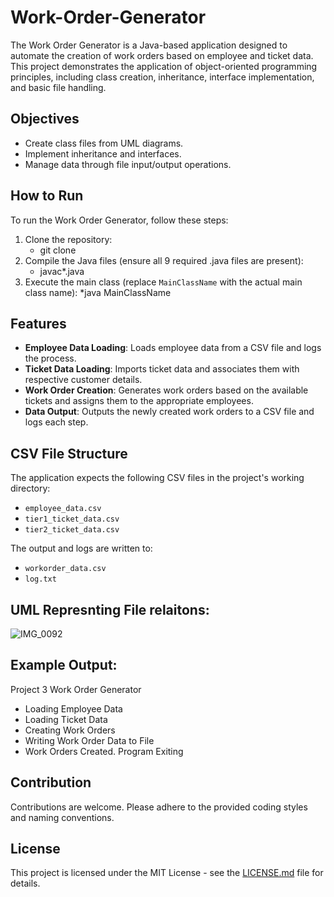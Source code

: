# Work-Order-Generator
The Work Order Generator is a Java-based application designed to automate the creation of work orders based on employee and ticket data. This project demonstrates the application of object-oriented programming principles, including class creation, inheritance, interface implementation, and basic file handling.
## Objectives
- Create class files from UML diagrams.
- Implement inheritance and interfaces.
- Manage data through file input/output operations.

## How to Run
To run the Work Order Generator, follow these steps:
1. Clone the repository:
   * git clone <repository-url>
3. Compile the Java files (ensure all 9 required .java files are present):
   * javac*.java
5. Execute the main class (replace `MainClassName` with the actual main class name):
   *java MainClassName

## Features
- **Employee Data Loading**: Loads employee data from a CSV file and logs the process.
- **Ticket Data Loading**: Imports ticket data and associates them with respective customer details.
- **Work Order Creation**: Generates work orders based on the available tickets and assigns them to the appropriate employees.
- **Data Output**: Outputs the newly created work orders to a CSV file and logs each step.

## CSV File Structure
The application expects the following CSV files in the project's working directory:
- `employee_data.csv`
- `tier1_ticket_data.csv`
- `tier2_ticket_data.csv`

The output and logs are written to:
- `workorder_data.csv`
- `log.txt`
  
## UML Represnting File relaitons:
![IMG_0092](https://github.com/Teseife/Work-Order-Generator/assets/92551215/84f286a2-8c85-479d-8816-c20ae2dfc53c)

## Example Output:
Project 3 Work Order Generator

* Loading Employee Data
* Loading Ticket Data
* Creating Work Orders
* Writing Work Order Data to File
* Work Orders Created. Program Exiting


## Contribution
Contributions are welcome. Please adhere to the provided coding styles and naming conventions.

## License
This project is licensed under the MIT License - see the [LICENSE.md](https://github.com/Teseife/Work-Order-Generator/blob/main/LICENSE) file for details.

